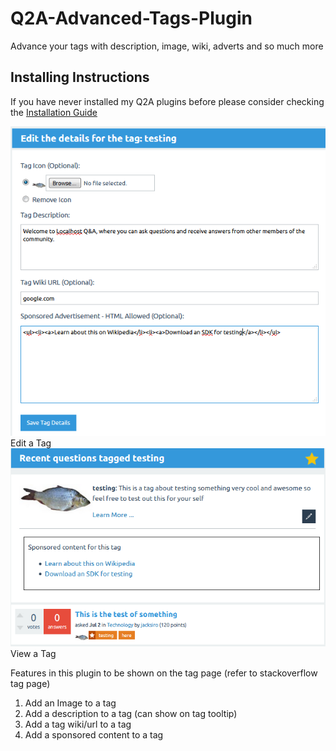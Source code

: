 # Q2A-Advanced-Tags-Plugin
Advance your tags with description, image, wiki, adverts and so much more

## Installing Instructions
If you have never installed my Q2A plugins before please consider checking the [Installation Guide](https://github.com/JacksiroKe/q2a-advanced-tags/edit/master/INSTALLING.md)

<img src="screenshots/at-edit.png" />
Edit a Tag

<img src="screenshots/at-tag.png" />
View a Tag

Features in this plugin to be shown on the tag page (refer to stackoverflow tag page)
1. Add an Image to a tag
2. Add a description to a tag (can show on tag tooltip)
3. Add a tag wiki/url to a tag
4. Add a sponsored content to a tag

